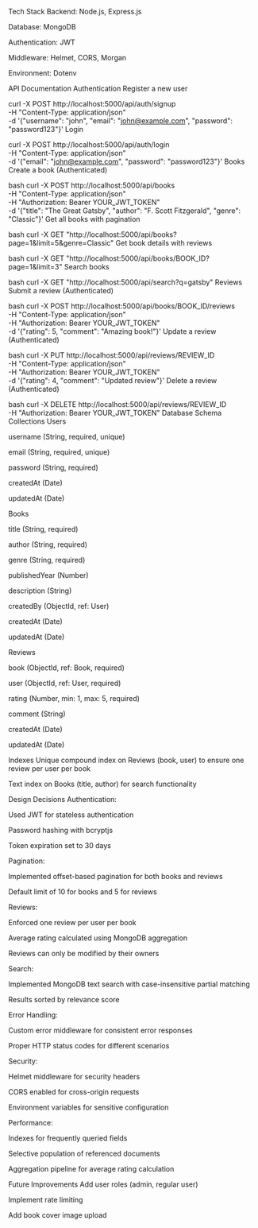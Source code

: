 Tech Stack
Backend: Node.js, Express.js

Database: MongoDB

Authentication: JWT

Middleware: Helmet, CORS, Morgan

Environment: Dotenv



API Documentation
Authentication
Register a new user


curl -X POST http://localhost:5000/api/auth/signup \
  -H "Content-Type: application/json" \
  -d '{"username": "john", "email": "john@example.com", "password": "password123"}'
Login


curl -X POST http://localhost:5000/api/auth/login \
  -H "Content-Type: application/json" \
  -d '{"email": "john@example.com", "password": "password123"}'
Books
Create a book (Authenticated)

bash
curl -X POST http://localhost:5000/api/books \
  -H "Content-Type: application/json" \
  -H "Authorization: Bearer YOUR_JWT_TOKEN" \
  -d '{"title": "The Great Gatsby", "author": "F. Scott Fitzgerald", "genre": "Classic"}'
Get all books with pagination

bash
curl -X GET "http://localhost:5000/api/books?page=1&limit=5&genre=Classic"
Get book details with reviews

bash
curl -X GET "http://localhost:5000/api/books/BOOK_ID?page=1&limit=3"
Search books

bash
curl -X GET "http://localhost:5000/api/search?q=gatsby"
Reviews
Submit a review (Authenticated)

bash
curl -X POST http://localhost:5000/api/books/BOOK_ID/reviews \
  -H "Content-Type: application/json" \
  -H "Authorization: Bearer YOUR_JWT_TOKEN" \
  -d '{"rating": 5, "comment": "Amazing book!"}'
Update a review (Authenticated)

bash
curl -X PUT http://localhost:5000/api/reviews/REVIEW_ID \
  -H "Content-Type: application/json" \
  -H "Authorization: Bearer YOUR_JWT_TOKEN" \
  -d '{"rating": 4, "comment": "Updated review"}'
Delete a review (Authenticated)

bash
curl -X DELETE http://localhost:5000/api/reviews/REVIEW_ID \
  -H "Authorization: Bearer YOUR_JWT_TOKEN"
Database Schema
Collections
Users

username (String, required, unique)

email (String, required, unique)

password (String, required)

createdAt (Date)

updatedAt (Date)

Books

title (String, required)

author (String, required)

genre (String, required)

publishedYear (Number)

description (String)

createdBy (ObjectId, ref: User)

createdAt (Date)

updatedAt (Date)

Reviews

book (ObjectId, ref: Book, required)

user (ObjectId, ref: User, required)

rating (Number, min: 1, max: 5, required)

comment (String)

createdAt (Date)

updatedAt (Date)

Indexes
Unique compound index on Reviews (book, user) to ensure one review per user per book

Text index on Books (title, author) for search functionality

Design Decisions
Authentication:

Used JWT for stateless authentication

Password hashing with bcryptjs

Token expiration set to 30 days

Pagination:

Implemented offset-based pagination for both books and reviews

Default limit of 10 for books and 5 for reviews

Reviews:

Enforced one review per user per book

Average rating calculated using MongoDB aggregation

Reviews can only be modified by their owners

Search:

Implemented MongoDB text search with case-insensitive partial matching

Results sorted by relevance score

Error Handling:

Custom error middleware for consistent error responses

Proper HTTP status codes for different scenarios

Security:

Helmet middleware for security headers

CORS enabled for cross-origin requests

Environment variables for sensitive configuration

Performance:

Indexes for frequently queried fields

Selective population of referenced documents

Aggregation pipeline for average rating calculation

Future Improvements
Add user roles (admin, regular user)

Implement rate limiting

Add book cover image upload

